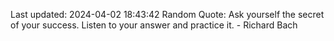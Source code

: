 Last updated: 2024-04-02 18:43:42
Random Quote: Ask yourself the secret of your success. Listen to your answer and practice it. - Richard Bach